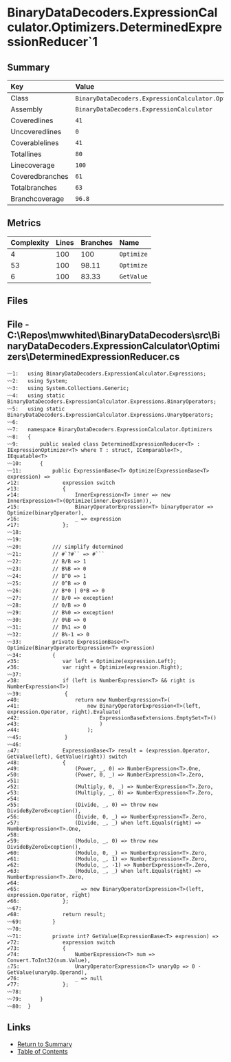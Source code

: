 ﻿# BinaryDataDecoders.ExpressionCalculator.Optimizers.DeterminedExpressionReducer`1

## Summary

| Key             | Value                                                                              |
| :-------------- | :--------------------------------------------------------------------------------- |
| Class           | `BinaryDataDecoders.ExpressionCalculator.Optimizers.DeterminedExpressionReducer`1` |
| Assembly        | `BinaryDataDecoders.ExpressionCalculator`                                          |
| Coveredlines    | `41`                                                                               |
| Uncoveredlines  | `0`                                                                                |
| Coverablelines  | `41`                                                                               |
| Totallines      | `80`                                                                               |
| Linecoverage    | `100`                                                                              |
| Coveredbranches | `61`                                                                               |
| Totalbranches   | `63`                                                                               |
| Branchcoverage  | `96.8`                                                                             |

## Metrics

| Complexity | Lines | Branches | Name       |
| :--------- | :---- | :------- | :--------- |
| 4          | 100   | 100      | `Optimize` |
| 53         | 100   | 98.11    | `Optimize` |
| 6          | 100   | 83.33    | `GetValue` |

## Files

## File - C:\Repos\mwwhited\BinaryDataDecoders\src\BinaryDataDecoders.ExpressionCalculator\Optimizers\DeterminedExpressionReducer.cs

```CSharp
〰1:   using BinaryDataDecoders.ExpressionCalculator.Expressions;
〰2:   using System;
〰3:   using System.Collections.Generic;
〰4:   using static BinaryDataDecoders.ExpressionCalculator.Expressions.BinaryOperators;
〰5:   using static BinaryDataDecoders.ExpressionCalculator.Expressions.UnaryOperators;
〰6:   
〰7:   namespace BinaryDataDecoders.ExpressionCalculator.Optimizers
〰8:   {
〰9:       public sealed class DeterminedExpressionReducer<T> : IExpressionOptimizer<T> where T : struct, IComparable<T>, IEquatable<T>
〰10:      {
〰11:          public ExpressionBase<T> Optimize(ExpressionBase<T> expression) =>
✔12:              expression switch
✔13:              {
✔14:                  InnerExpression<T> inner => new InnerExpression<T>(Optimize(inner.Expression)),
✔15:                  BinaryOperatorExpression<T> binaryOperator => Optimize(binaryOperator),
✔16:                  _ => expression
✔17:              };
〰18:  
〰19:  
〰20:          /// simplify determined
〰21:          // #`?#`` => #```
〰22:          // B/B => 1
〰23:          // B%B => 0
〰24:          // B^0 => 1
〰25:          // 0^B => 0
〰26:          // B*0 | 0*B => 0
〰27:          // B/0 => exception!
〰28:          // 0/B => 0
〰29:          // B%0 => exception!
〰30:          // 0%B => 0
〰31:          // B%1 => 0
〰32:          // B%-1 => 0
〰33:          private ExpressionBase<T> Optimize(BinaryOperatorExpression<T> expression)
〰34:          {
✔35:              var left = Optimize(expression.Left);
✔36:              var right = Optimize(expression.Right);
〰37:  
✔38:              if (left is NumberExpression<T> && right is NumberExpression<T>)
〰39:              {
✔40:                  return new NumberExpression<T>(
✔41:                      new BinaryOperatorExpression<T>(left, expression.Operator, right).Evaluate(
✔42:                          ExpressionBaseExtensions.EmptySet<T>()
✔43:                          )
✔44:                      );
〰45:              }
〰46:  
⚠47:              ExpressionBase<T> result = (expression.Operator, GetValue(left), GetValue(right)) switch
✔48:              {
✔49:                  (Power, _, 0) => NumberExpression<T>.One,
✔50:                  (Power, 0, _) => NumberExpression<T>.Zero,
✔51:  
✔52:                  (Multiply, 0, _) => NumberExpression<T>.Zero,
✔53:                  (Multiply, _, 0) => NumberExpression<T>.Zero,
✔54:  
✔55:                  (Divide, _, 0) => throw new DivideByZeroException(),
✔56:                  (Divide, 0, _) => NumberExpression<T>.Zero,
✔57:                  (Divide, _, _) when left.Equals(right) => NumberExpression<T>.One,
✔58:  
✔59:                  (Modulo, _, 0) => throw new DivideByZeroException(),
✔60:                  (Modulo, 0, _) => NumberExpression<T>.Zero,
✔61:                  (Modulo, _, 1) => NumberExpression<T>.Zero,
✔62:                  (Modulo, _, -1) => NumberExpression<T>.Zero,
✔63:                  (Modulo, _, _) when left.Equals(right) => NumberExpression<T>.Zero,
✔64:  
✔65:                  _ => new BinaryOperatorExpression<T>(left, expression.Operator, right)
✔66:              };
〰67:  
✔68:              return result;
〰69:          }
〰70:  
〰71:          private int? GetValue(ExpressionBase<T> expression) =>
✔72:              expression switch
✔73:              {
✔74:                  NumberExpression<T> num => Convert.ToInt32(num.Value),
⚠75:                  UnaryOperatorExpression<T> unaryOp => 0 - GetValue(unaryOp.Operand),
✔76:                  _ => null
✔77:              };
〰78:  
〰79:      }
〰80:  }
```

## Links

* [Return to Summary](Summary.md)
* [Table of Contents](../TOC.md)

